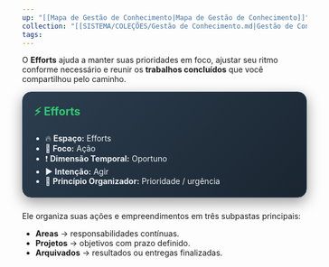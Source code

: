 ```yaml
---
up: "[[Mapa de Gestão de Conhecimento|Mapa de Gestão de Conhecimento]]"
collection: "[[SISTEMA/COLEÇÕES/Gestão de Conhecimento.md|Gestão de Conhecimento]]"
tags:
---
```

O **Efforts** ajuda a manter suas prioridades em foco, ajustar seu ritmo conforme necessário e reunir os **trabalhos concluídos** que você compartilhou pelo caminho.


<div style="background: linear-gradient(135deg, #2c3e50 0%, #1a2530 100%); padding: 20px; border-radius: 16px; color: #ecf0f1; box-shadow: 0 8px 25px rgba(0,0,0,0.4); margin-bottom: 24px; border: 1px solid #34495e;">
  <h3 style="display: flex; align-items: center; gap: 10px; font-size: 1.4em; margin-top: 0; color: #2ecc71;">⚡ Efforts</h3>
  <ul style="padding-left: 20px; margin-top: 10px; margin-bottom: 0;">
	<li>🔥 <strong>Espaço:</strong> Efforts</li>
	<li>🏃 <strong>Foco:</strong> Ação</li>
	<li>❗ <strong>Dimensão Temporal:</strong> Oportuno</li>
	<li>▶️ <strong>Intenção:</strong> Agir</li>
	<li>🚩 <strong>Princípio Organizador:</strong> Prioridade / urgência</li>
  </ul>
</div>



Ele organiza suas ações e empreendimentos em três subpastas principais:

- **Areas** → responsabilidades contínuas.
- **Projetos** → objetivos com prazo definido.
- **Arquivados** → resultados ou entregas finalizadas.


